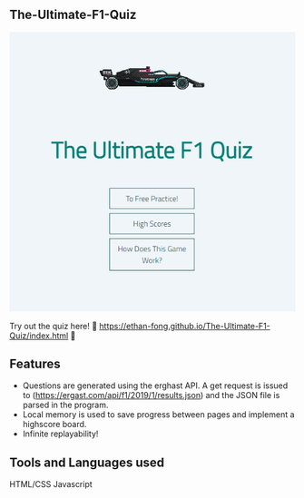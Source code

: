 ## The-Ultimate-F1-Quiz

![home](https://github.com/ethan-fong/The-Ultimate-F1-Quiz-Home/blob/main/docs/Homepage.PNG)

Try out the quiz here!
:link: https://ethan-fong.github.io/The-Ultimate-F1-Quiz/index.html :link:

## Features

* Questions are generated using the erghast API. A get request is issued to (https://ergast.com/api/f1/2019/1/results.json) and the JSON file is parsed in the program.
* Local memory is used to save progress between pages and implement a highscore board.
* Infinite replayability!

## Tools and Languages used

HTML/CSS
Javascript
